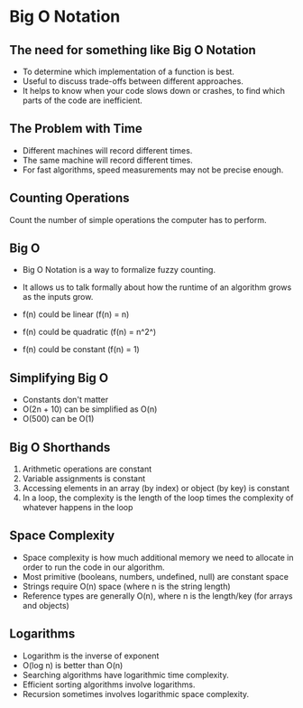 # Big O Notation

## The need for something like Big O Notation

- To determine which implementation of a function is best.
- Useful to discuss trade-offs between different approaches.
- It helps to know when your code slows down or crashes, to find which parts of the code are inefficient.

## The Problem with Time

- Different machines will record different times.
- The same machine will record different times.
- For fast algorithms, speed measurements may not be precise enough.

## Counting Operations

Count the number of simple operations the computer has to perform.

## Big O

- Big O Notation is a way to formalize fuzzy counting.
- It allows us to talk formally about how the runtime of an algorithm grows as the inputs grow.

- f(n) could be linear (f(n) = n)
- f(n) could be quadratic (f(n) = n^2^)
- f(n) could be constant (f(n) = 1)

## Simplifying Big O

- Constants don't matter
- O(2n + 10) can be simplified as O(n)
- O(500) can be O(1)

## Big O Shorthands

1. Arithmetic operations are constant
2. Variable assignments is constant
3. Accessing elements in an array (by index) or object (by key) is constant
4. In a loop, the complexity is the length of the loop times the complexity of whatever happens in the loop

## Space Complexity

- Space complexity is how much additional memory we need to allocate in order to run the code in our algorithm.
- Most primitive (booleans, numbers, undefined, null) are constant space
- Strings require O(n) space (where n is the string length)
- Reference types are generally O(n), where n is the length/key (for arrays and objects)

## Logarithms

- Logarithm is the inverse of exponent
- O(log n) is better than O(n)
- Searching algorithms have logarithmic time complexity.
- Efficient sorting algorithms involve logarithms.
- Recursion sometimes involves logarithmic space complexity.
